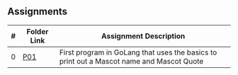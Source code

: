 ## Assignments

|   #   | Folder Link | Assignment Description |
| :---: | ----------- | ---------------------- |
|   0   | [P01](https://github.com/ZZaner67/CMPS-4143/tree/main/Assignments/P01)      | First program in GoLang that uses the basics to print out a Mascot name and Mascot Quote          |
